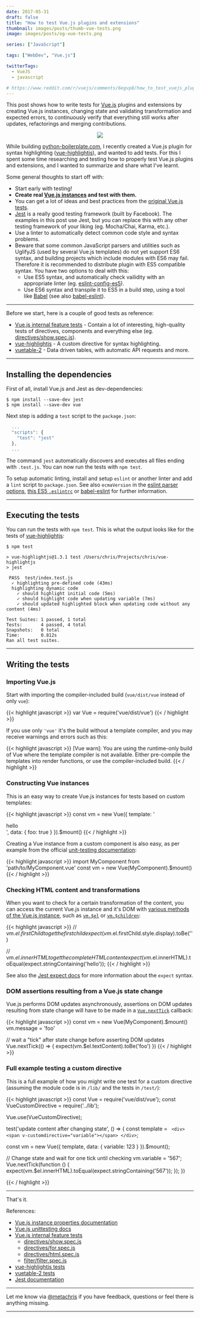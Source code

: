 ```yaml
---
date: 2017-05-31
draft: false
title: "How to test Vue.js plugins and extensions"
thumbnail: images/posts/thumb-vue-tests.png
image: images/posts/og-vue-tests.png

series: ["JavaScript"]

tags: ["WebDev", "Vue.js"]

twitterTags:
  - VueJS
  - javascript

# https://www.reddit.com/r/vuejs/comments/6egvp8/how_to_test_vuejs_plugins_and_extensions/
---
```


This post shows how to write tests for [Vue.js](https://vuejs.org/) plugins and extensions by creating Vue.js instances, changing state and validating transformation and expected errors, to continuously verify that everything still works after updates, refactorings and merging contributions.

<center><img src="/images/posts/og-vue-tests.png" style="max-height:260px;" /></center>

While building [python-boilerplate.com](https://www.python-boilerplate.com), I recently created a Vue.js plugin for syntax highlighting ([vue-highlightjs](https://github.com/metachris/vue-highlightjs/)), and wanted to add tests. For this I spent some time researching and testing how to properly test Vue.js plugins and extensions, and I wanted to summarize and share what I've learnt.

Some general thoughts to start off with:

* Start early with testing!
* **Create real [Vue.js instances](https://vuejs.org/v2/guide/instance.html) and test with them.**
* You can get a lot of ideas and best practices from the [original Vue.js tests](https://github.com/vuejs/vue/tree/dev/test/unit/features).
* [Jest](http://facebook.github.io/jest/) is a really good testing framework (built by Facebook). The examples in this post use Jest, but you can replace this with any other testing framework of your liking (eg. Mocha/Chai, Karma, etc.).
* Use a linter to automatically detect common code style and syntax problems.
* Beware that some common JavaScript parsers and utilities such as UglifyJS (used by several Vue.js templates) do not yet support ES6 syntax, and building projects which include modules with ES6 may fail. Therefore it is recommended to distribute plugin with ES5 compatible syntax. You have two options to deal with this:
  * Use ES5 syntax, and automatically check vailidity with an appropriate linter (eg. [eslint-config-es5](https://www.npmjs.com/package/eslint-config-es5)).
  * Use ES6 syntax and transpile it to ES5 in a build step, using a tool like [Babel](https://babeljs.io/) (see also [babel-eslint](https://github.com/babel/babel-eslint)).


<hr class="spaced">

Before we start, here is a couple of good tests as reference:

* [Vue.js internal feature tests](https://github.com/vuejs/vue/tree/dev/test/unit/features) - Contain a lot of interesting, high-quality tests of directives, components and everything else (eg. [directives/show.spec.js](https://github.com/vuejs/vue/blob/dev/test/unit/features/directives/show.spec.js)).
* [vue-highlightjs](https://github.com/metachris/vue-highlightjs/blob/master/test/index.test.js) - A custom directive for syntax highlighting.
* [vuetable-2](https://github.com/ratiw/vuetable-2/blob/master/test/unit/specs/Vuetable.spec.js) - Data driven tables, with automatic API requests and more.

<hr class="spaced">

## Installing the dependencies

First of all, install Vue.js and Jest as dev-dependencies:

``` shell
$ npm install --save-dev jest
$ npm install --save-dev vue
```

Next step is adding a `test` script to the `package.json`:

``` js
  ...
  "scripts": {
    "test": "jest"
  },
  ...
```

The command `jest` automatically discovers and executes all files ending with `.test.js`. You can now run the tests with `npm test`.

To setup automatic linting, install and setup `eslint` or another linter and add a `lint` script to `package.json`. See also `ecmaVersion` in the [eslint parser options](http://eslint.org/docs/user-guide/configuring#specifying-parser-options), [this ES5 `.eslintrc`](https://github.com/metachris/vue-highlightjs/blob/master/.eslintrc.js) or [babel-eslint](https://github.com/babel/babel-eslint) for further information.

<hr class="spaced">

## Executing the tests

You can run the tests with `npm test`. This is what the output looks like for the tests of [vue-highlightjs](https://github.com/metachris/vue-highlightjs/blob/master/test/index.test.js):

``` shell
$ npm test

> vue-highlightjs@1.3.1 test /Users/chris/Projects/chris/vue-highlightjs
> jest

 PASS  test/index.test.js
  ✓ highlighting pre-defined code (43ms)
  highlighting dynamic code
    ✓ should highlight initial code (5ms)
    ✓ should highlight code when updating variable (7ms)
    ✓ should updated highlighted block when updating code without any content (4ms)

Test Suites: 1 passed, 1 total
Tests:       4 passed, 4 total
Snapshots:   0 total
Time:        0.812s
Ran all test suites.
```

<hr class="spaced">

## Writing the tests

<h3 style="margin-top:24px;">Importing Vue.js</h3>

Start with importing the compiler-included build (`vue/dist/vue` instead of only `vue`):

{{< highlight javascript >}}
var Vue = require('vue/dist/vue')
{{< / highlight >}}

If you use only `'vue'` it's the build without a template compiler, and you may receive warnings and errors such as this:

{{< highlight javascript >}}
[Vue warn]: You are using the runtime-only build of Vue where the template compiler is not available. Either pre-compile the templates into render functions, or use the compiler-included build.
{{< / highlight >}}

<h3 style="margin-top:24px;">Constructing Vue instances</h3>

This is an easy way to create Vue.js instances for tests based on custom templates:

{{< highlight javascript >}}
const vm = new Vue({
    template: '<div><span v-show="foo">hello</span></div>',
    data: { foo: true }
}).$mount()
{{< / highlight >}}

Creating a Vue instance from a custom component is also easy, as per example from the official [unit-testing documentation](https://vuejs.org/v2/guide/unit-testing.html):

{{< highlight javascript >}}
import MyComponent from 'path/to/MyComponent.vue'
const vm = new Vue(MyComponent).$mount()
{{< / highlight >}}

<h3 style="margin-top:24px;">Checking HTML content and transformations</h3>

When you want to check for a certain transformation of the content, you can access the current Vue.js instance and it's DOM with [various methods of the Vue.js instance](https://vuejs.org/v2/api/#Instance-Properties), such as [`vm.$el`](https://vuejs.org/v2/api/#vm-el) or [`vm.$children`](https://vuejs.org/v2/api/#vm-children):

{{< highlight javascript >}}
// vm.$el.firstChild to get the first child
expect(vm.$el.firstChild.style.display).toBe('')

// vm.$el.innerHTML to get the complete HTML content
expect(vm.$el.innerHTML).toEqual(expect.stringContaining('hello'));
{{< / highlight >}}

See also the [Jest expect docs](http://facebook.github.io/jest/docs/en/expect.html#content) for more information about the `expect` syntax.

<h3 style="margin-top:24px;">DOM assertions resulting from a Vue.js state change</h3>

Vue.js performs DOM updates asynchronously, assertions on DOM updates resulting from state change will have to be made in a [`Vue.nextTick`](https://vuejs.org/v2/api/#Vue-nextTick) callback:

{{< highlight javascript >}}
const vm = new Vue(MyComponent).$mount()
vm.message = 'foo'

// wait a "tick" after state change before asserting DOM updates
Vue.nextTick(() => {
    expect(vm.$el.textContent).toBe('foo')
})
{{< / highlight >}}

<h3 style="margin-top:24px;">Full example testing a custom directive</h3>

This is a full example of how you might write one test for a custom directive (assuming the module code
is in `/lib/` and the tests in `/test/`):

{{< highlight javascript >}}
const Vue = require('vue/dist/vue');
const VueCustomDirective = require('../lib');

Vue.use(VueCustomDirective);

test('update content after changing state', () => {
  const template = `
    <div>
      <span v-customdirective="variable"></span>
    </div>`;

  const vm = new Vue({
    template,
    data: { variable: 123 }
  }).$mount();

  // Change state and wait for one tick until checking
  vm.variable = '567';
  Vue.nextTick(function () {
    expect(vm.$el.innerHTML).toEqual(expect.stringContaining('567'));
  });
})

{{< / highlight >}}

<hr class="spaced">

That's it.

References:

* [Vue.js instance properties documentation](https://vuejs.org/v2/api/#Instance-Properties)
* [Vue.js unittesting docs](https://vuejs.org/v2/guide/unit-testing.html)
* [Vue.js internal feature tests](https://github.com/vuejs/vue/tree/dev/test/unit/features)
  * [directives/show.spec.js](https://github.com/vuejs/vue/blob/dev/test/unit/features/directives/show.spec.js)
  * [directives/for.spec.js](https://github.com/vuejs/vue/blob/dev/test/unit/features/directives/for.spec.js)
  * [directives/html.spec.js](https://github.com/vuejs/vue/blob/dev/test/unit/features/directives/html.spec.js)
  * [filter/filter.spec.js](https://github.com/vuejs/vue/blob/dev/test/unit/features/filter/filter.spec.js)
* [vue-highlightjs tests](https://github.com/metachris/vue-highlightjs/blob/master/test/index.test.js)
* [vuetable-2 tests](https://github.com/ratiw/vuetable-2/blob/master/test/unit/specs/Vuetable.spec.js)
* [Jest documentation](http://facebook.github.io/jest/)

<hr class="spaced">

Let me know via <a href="https://twitter.com/@metachris" target="_blank">@metachris</a> if you have feedback, questions or feel there is anything missing.

<hr class="spaced">
